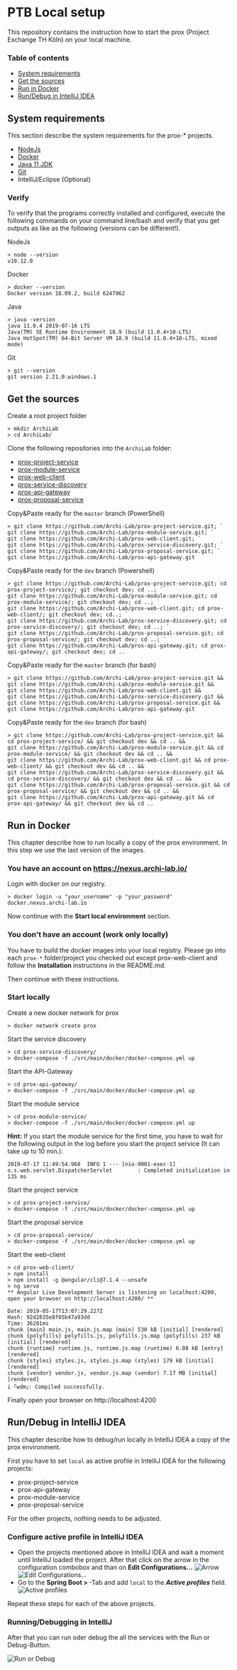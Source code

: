 # PTB Local setup
This repository contains the instruction how to start the prox (Project Exchange TH Köln) on your local machine.

### Table of contents
* [System requirements](#system-requirements)
* [Get the sources](#get-the-sources)
* [Run in Docker](#run-in-docker)
* [Run/Debug in IntelliJ IDEA](#rundebug-in-intellij-idea)

## System requirements
This section describe the system requirements for the prox-* projects.

- [NodeJs](https://nodejs.org/en/)
- [Docker](https://docs.docker.com/)
- [Java 11 JDK](https://www.oracle.com/technetwork/java/javase/downloads/jdk11-downloads-5066655.html)
- [Git](https://git-scm.com/download)
- IntelliJ/Eclipse (Optional)

### Verify
To verify that the programs correctly installed and configured, execute the following commands on your command line/bash and verify that you get outputs as like as the following (versions can be different!).

NodeJs
``` posh
> node --version
v10.12.0
```

Docker
``` posh
> docker --version
Docker version 18.09.2, build 6247962
```

Java
``` posh
> java -version
java 11.0.4 2019-07-16 LTS
Java(TM) SE Runtime Environment 18.9 (build 11.0.4+10-LTS)
Java HotSpot(TM) 64-Bit Server VM 18.9 (build 11.0.4+10-LTS, mixed mode)
```

Git
``` posh
> git --version
git version 2.21.0.windows.1
```

## Get the sources
Create a root project folder

``` posh
> mkdir ArchiLab
> cd ArchiLab/
```

Clone the following repositories into the `ArchiLab` folder:
- [prox-project-service](https://github.com/Archi-Lab/prox-project-service)
- [prox-module-service](https://github.com/Archi-Lab/prox-module-service)
- [prox-web-client](https://github.com/Archi-Lab/prox-web-client)
- [prox-service-discovery](https://github.com/Archi-Lab/prox-service-discovery)
- [prox-api-gateway](https://github.com/Archi-Lab/prox-api-gateway)
- [prox-proposal-service](https://github.com/Archi-Lab/prox-proposal-service)


Copy&Paste ready for the `master` branch (PowerShell)
``` posh
> git clone https://github.com/Archi-Lab/prox-project-service.git; `
git clone https://github.com/Archi-Lab/prox-module-service.git; `
git clone https://github.com/Archi-Lab/prox-web-client.git; `
git clone https://github.com/Archi-Lab/prox-service-discovery.git; `
git clone https://github.com/Archi-Lab/prox-proposal-service.git; `
git clone https://github.com/Archi-Lab/prox-api-gateway.git
```

Copy&Paste ready for the `dev` branch (Powershell)
``` posh
> git clone https://github.com/Archi-Lab/prox-project-service.git; cd prox-project-service/; git checkout dev; cd ..; `
git clone https://github.com/Archi-Lab/prox-module-service.git; cd prox-module-service/; git checkout dev; cd ..; `
git clone https://github.com/Archi-Lab/prox-web-client.git; cd prox-web-client/; git checkout dev; cd..; `
git clone https://github.com/Archi-Lab/prox-service-discovery.git; cd prox-service-discovery/; git checkout dev; cd ..; `
git clone https://github.com/Archi-Lab/prox-proposal-service.git; cd prox-proposal-service/; git checkout dev; cd ..; `
git clone https://github.com/Archi-Lab/prox-api-gateway.git; cd prox-api-gateway/; git checkout dev; cd ..
```

Copy&Paste ready for the `master` branch (for bash)
``` posh
> git clone https://github.com/Archi-Lab/prox-project-service.git &&
git clone https://github.com/Archi-Lab/prox-module-service.git &&
git clone https://github.com/Archi-Lab/prox-web-client.git &&
git clone https://github.com/Archi-Lab/prox-service-discovery.git &&
git clone https://github.com/Archi-Lab/prox-proposal-service.git &&
git clone https://github.com/Archi-Lab/prox-api-gateway.git
```
Copy&Paste ready for the `dev` branch (for bash)
``` posh
> git clone https://github.com/Archi-Lab/prox-project-service.git && cd prox-project-service/ && git checkout dev && cd .. &&
git clone https://github.com/Archi-Lab/prox-module-service.git && cd prox-module-service/ && git checkout dev && cd .. &&
git clone https://github.com/Archi-Lab/prox-web-client.git && cd prox-web-client/ && git checkout dev && cd .. && 
git clone https://github.com/Archi-Lab/prox-service-discovery.git && cd prox-service-discovery/ && git checkout dev && cd .. &&
git clone https://github.com/Archi-Lab/prox-proposal-service.git && cd prox-proposal-service/ && git checkout dev && cd .. &&
git clone https://github.com/Archi-Lab/prox-api-gateway.git && cd prox-api-gateway/ && git checkout dev && cd ..
```


## Run in Docker
This chapter describe how to run locally a copy of the prox environment. In this step we use the last version of the images.

### You have an account on https://nexus.archi-lab.io/
Login with docker on our registry.

``` posh
> docker login -u "your_username" -p "your_password" docker.nexus.archi-lab.io
```

Now continue with the **Start local environment** section.

### You don't have an account (work only locally)
You have to build the docker images into your local registry. Please go into each `prox-*` folder/project you checked out except prox-web-client and follow the **Installation** instructions in the README.md.

Then continue with these instructions.

### Start locally 

Create a new docker network for prox
``` posh
> docker network create prox
```

Start the service discovery
``` posh
> cd prox-service-discovery/
> docker-compose -f ./src/main/docker/docker-compose.yml up
```

Start the API-Gateway
``` posh
> cd prox-api-gateway/
> docker-compose -f ./src/main/docker/docker-compose.yml up
```

Start the module service
``` posh
> cd prox-module-service/
> docker-compose -f ./src/main/docker/docker-compose.yml up
```

**Hint:** If you start the module service for the first time, you have to wait for the following output in the log before you start the project service (It can take up to 10 min.):
```
2019-07-17 11:49:54.968  INFO 1 --- [nio-9001-exec-1] o.s.web.servlet.DispatcherServlet        : Completed initialization in 135 ms
```

Start the project service
``` posh
> cd prox-project-service/
> docker-compose -f ./src/main/docker/docker-compose.yml up
```

Start the proposal service
``` posh
> cd prox-proposal-service/
> docker-compose -f ./src/main/docker/docker-compose.yml up
```

Start the web-client
``` posh
> cd prox-web-client/
> npm install
> npm install -g @angular/cli@7.1.4 --unsafe
> ng serve
** Angular Live Development Server is listening on localhost:4200, open your browser on http://localhost:4200/ **

Date: 2019-05-17T13:07:29.227Z
Hash: 92d2835e8f05b47a93dd
Time: 36281ms
chunk {main} main.js, main.js.map (main) 530 kB [initial] [rendered]
chunk {polyfills} polyfills.js, polyfills.js.map (polyfills) 237 kB [initial] [rendered]
chunk {runtime} runtime.js, runtime.js.map (runtime) 6.08 kB [entry] [rendered]
chunk {styles} styles.js, styles.js.map (styles) 179 kB [initial] [rendered]
chunk {vendor} vendor.js, vendor.js.map (vendor) 7.17 MB [initial] [rendered]
i ｢wdm｣: Compiled successfully.
```

Finally open your browser on http://localhost:4200

## Run/Debug in IntelliJ IDEA
This chapter describe how to debug/run locally in IntelliJ IDEA a copy of the prox environment.

First you have to set `local` as active profile in IntelliJ IDEA for the following projects:
- prox-project-service
- prox-api-gateway
- prox-module-service
- prox-proposal-service

For the other projects, nothing needs to be adjusted.

### Configure active profile in IntelliJ IDEA
- Open the projects mentioned above in IntelliJ IDEA and wait a moment until IntelliJ loaded the project. After that click on the arrow in the configuration combobox and than on **Edit Configurations...**
![Arrow](assets/images/ConfigurationArrow.png)
![Edit Configurations...](assets/images/EditConfiguration.png)
- Go to the **Spring Boot > <Projectname>**-Tab and add `local` to the ***Active profiles*** field.
![Active profiles](assets/images/ActiveProfiles.png)

Repeat these steps for each of the above projects.

### Running/Debugging in IntelliJ
After that you can run oder debug the all the services with the Run or Debug-Button.

![Run or Debug](assets/images/RunOrDebug.png)
